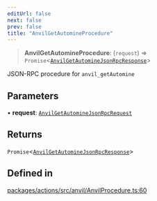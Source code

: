```yaml
---
editUrl: false
next: false
prev: false
title: "AnvilGetAutomineProcedure"
---
```


> **AnvilGetAutomineProcedure**: (`request`) => `Promise`\<[`AnvilGetAutomineJsonRpcResponse`](/reference/tevm/actions/type-aliases/anvilgetautominejsonrpcresponse/)\>

JSON-RPC procedure for `anvil_getAutomine`

## Parameters

• **request**: [`AnvilGetAutomineJsonRpcRequest`](/reference/tevm/actions/type-aliases/anvilgetautominejsonrpcrequest/)

## Returns

`Promise`\<[`AnvilGetAutomineJsonRpcResponse`](/reference/tevm/actions/type-aliases/anvilgetautominejsonrpcresponse/)\>

## Defined in

[packages/actions/src/anvil/AnvilProcedure.ts:60](https://github.com/evmts/tevm-monorepo/blob/main/packages/actions/src/anvil/AnvilProcedure.ts#L60)
